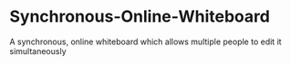 # Synchronous-Online-Whiteboard
A synchronous, online whiteboard which allows multiple people to edit it simultaneously
